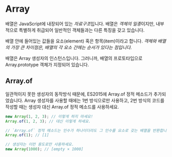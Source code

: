 # Array

배열은 JavaScript에 내장되어 있는 *자료구조*입니다. 배열은 *객체의 일종*이지만, 내부적으로 특별하게 취급되어 일반적인 객체들과는 다른 특징을 갖고 있습니다.

배열 안에 들어있는 값들을 요소(element) 혹은 항목(item)이라고 합니다. _객체와 배열의 가장 큰 차이점은, 배열의 각 요소 간에는 순서가 있다는 점입니다._

배열은 Array 생성자의 인스턴스입니다. 그러니까, 배열의 프로토타입으로 Array.prototype 객체가 지정되어 있습니다.

## Array.of

일관적이지 못한 생성자의 동작방식 때문에, ES2015에 Array.of 정적 메소드가 추가되었습니다. Array 생성자를 사용할 때에는 1번 방식으로만 사용하고, 2번 방식의 코드를 작성할 때는 생성자 대신 Array.of 정적 메소드를 사용하세요.

```js
new Array(1, 2, 3); // 이렇게 하지 마세요!
Array.of(1, 2, 3); // 대신 이렇게 하세요.

// `Array.of` 정적 메소드는 인수가 하나이더라도 그 인수를 요소로 갖는 배열을 반환합니다.
Array.of(1); // [1]

// 생성자는 이런 용도로만 사용하세요.
new Array(1000); // [empty × 1000]
```
